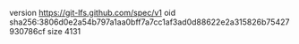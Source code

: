 version https://git-lfs.github.com/spec/v1
oid sha256:3806d0e2a54b797a1aa0bff7a7cc1af3ad0d88622e2a315826b75427930786cf
size 4131
